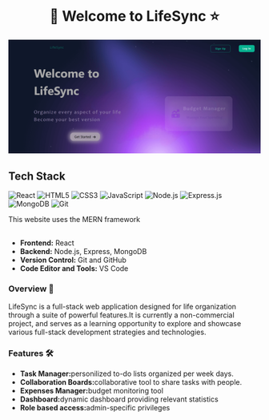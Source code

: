 <h1 align="center">📘 Welcome to LifeSync ⭐</h1>

<img src="./src/assets/home.png" alt="Alt text" width="800">

<h2>Tech Stack</h2>

![React](https://img.shields.io/badge/React-20232A?style=for-the-badge&logo=react&logoColor=61DAFB)
![HTML5](https://img.shields.io/badge/HTML5-E34F26?style=for-the-badge&logo=html5&logoColor=white)
![CSS3](https://img.shields.io/badge/CSS3-1572B6?style=for-the-badge&logo=css3&logoColor=white)
![JavaScript](https://img.shields.io/badge/JavaScript-F7DF1E?style=for-the-badge&logo=javascript&logoColor=black)
![Node.js](https://img.shields.io/badge/Node.js-43853D?style=for-the-badge&logo=node.js&logoColor=white)
![Express.js](https://img.shields.io/badge/Express.js-000000?style=for-the-badge&logo=express&logoColor=white)
![MongoDB](https://img.shields.io/badge/MongoDB-47A248?style=for-the-badge&logo=mongodb&logoColor=white)
![Git](https://img.shields.io/badge/Git-F05032?style=for-the-badge&logo=git&logoColor=white)

This website uses the MERN framework

##

<ul>
  <li><strong>Frontend:</strong> React</li>
  <li><strong>Backend:</strong> Node.js, Express, MongoDB</li>
  <li><strong>Version Control:</strong> Git and GitHub</li>
  <li><strong>Code Editor and Tools:</strong> VS Code</li>
</ul>

### Overview :rocket:

LifeSync is a full-stack web application designed for life organization through a suite of powerful features.It is currently a non-commercial project, and serves as a learning opportunity to explore and showcase various full-stack development strategies and technologies.

### Features :hammer_and_wrench:

<ul>
  <li><strong>Task Manager:</strong>personilized to-do lists organized per week days.</li>
  <li><strong>Collaboration Boards:</strong>collaborative tool to share tasks with people.</li>
  <li><strong>Expenses Manager:</strong>budget monitoring tool</li>
  <li><strong>Dashboard:</strong>dynamic dashboard providing relevant statistics</li>
  <li><strong>Role based access:</strong>admin-specific privileges</li>
</ul>
